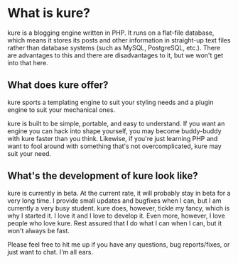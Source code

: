 What is kure?
============

kure is a blogging engine written in PHP. It runs on a flat-file database, which means it stores its posts and other information in straight-up text files
rather than database systems (such as MySQL, PostgreSQL, etc.). There are advantages to this and there are disadvantages to it, but we won't get into that here.


What does kure offer?
---------------------

kure sports a templating engine to suit your styling needs and a plugin engine to suit your mechanical ones.

kure is built to be simple, portable, and easy to understand. If you want an engine you can hack into shape yourself, you may become buddy-buddy with kure faster than you think.
Likewise, if you're just learning PHP and want to fool around with something that's not overcomplicated, kure may suit your need.


What's the development of kure look like?
-----------------------------------------

kure is currently in beta. At the current rate, it will probably stay in beta for a very long time. I provide small updates and bugfixes when I can, but I am currently a very busy student.
kure does, however, tickle my fancy, which is why I started it. I love it and I love to develop it. Even more, however, I love people who love kure. Rest assured that I do what I can when
I can, but it won't always be fast.

Please feel free to hit me up if you have any questions, bug reports/fixes, or just want to chat. I'm all ears.
